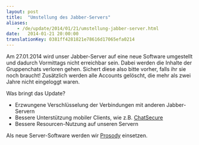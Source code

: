 ```yaml
---
layout: post
title:  "Umstellung des Jabber-Servers"
aliases:
    - /de/update/2014/01/21/umstellung-jabber-server.html
date:   2014-01-21 20:00:00
translationKey: 0381ff4281821e78616d17065efa0214
---
```

Am 27.01.2014 wird unser Jabber-Server auf eine neue Software umgestellt und dadurch Vormittags nicht erreichbar sein. 
Dabei werden die Inhalte der Gruppenchats verloren gehen. Sichert diese also bitte vorher, falls ihr sie noch braucht! 
Zusätzlich werden alle Accounts gelöscht, die mehr als zwei Jahre nicht eingeloggt waren.

Was bringt das Update?

- Erzwungene Verschlüsselung der Verbindungen mit anderen Jabber-Servern
- Bessere Unterstützung mobiler Clients, wie z.B. [ChatSecure](https://guardianproject.info/apps/chatsecure/)
- Bessere Resourcen-Nutzung auf unseren Servern

Als neue Server-Software werden wir [Prosody](http://prosody.im/) einsetzen.
